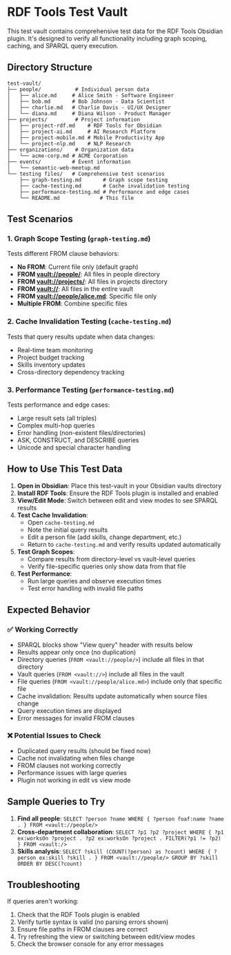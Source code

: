 # RDF Tools Test Vault

This test vault contains comprehensive test data for the RDF Tools Obsidian plugin. It's designed to verify all functionality including graph scoping, caching, and SPARQL query execution.

## Directory Structure

```
test-vault/
├── people/           # Individual person data
│   ├── alice.md     # Alice Smith - Software Engineer
│   ├── bob.md       # Bob Johnson - Data Scientist
│   ├── charlie.md   # Charlie Davis - UI/UX Designer
│   └── diana.md     # Diana Wilson - Product Manager
├── projects/         # Project information
│   ├── project-rdf.md    # RDF Tools for Obsidian
│   ├── project-ai.md     # AI Research Platform
│   ├── project-mobile.md # Mobile Productivity App
│   └── project-nlp.md    # NLP Research
├── organizations/    # Organization data
│   └── acme-corp.md # ACME Corporation
├── events/          # Event information
│   └── semantic-web-meetup.md
└── testing files/   # Comprehensive test scenarios
    ├── graph-testing.md       # Graph scope testing
    ├── cache-testing.md       # Cache invalidation testing
    ├── performance-testing.md # Performance and edge cases
    └── README.md             # This file
```

## Test Scenarios

### 1. Graph Scope Testing (`graph-testing.md`)

Tests different FROM clause behaviors:
- **No FROM**: Current file only (default graph)
- **FROM <vault://people/>**: All files in people directory
- **FROM <vault://projects/>**: All files in projects directory
- **FROM <vault://>**: All files in the entire vault
- **FROM <vault://people/alice.md>**: Specific file only
- **Multiple FROM**: Combine specific files

### 2. Cache Invalidation Testing (`cache-testing.md`)

Tests that query results update when data changes:
- Real-time team monitoring
- Project budget tracking
- Skills inventory updates
- Cross-directory dependency tracking

### 3. Performance Testing (`performance-testing.md`)

Tests performance and edge cases:
- Large result sets (all triples)
- Complex multi-hop queries
- Error handling (non-existent files/directories)
- ASK, CONSTRUCT, and DESCRIBE queries
- Unicode and special character handling

## How to Use This Test Data

1. **Open in Obsidian**: Place this test-vault in your Obsidian vaults directory
2. **Install RDF Tools**: Ensure the RDF Tools plugin is installed and enabled
3. **View/Edit Mode**: Switch between edit and view modes to see SPARQL results
4. **Test Cache Invalidation**:
   - Open `cache-testing.md`
   - Note the initial query results
   - Edit a person file (add skills, change department, etc.)
   - Return to `cache-testing.md` and verify results updated automatically
5. **Test Graph Scopes**:
   - Compare results from directory-level vs vault-level queries
   - Verify file-specific queries only show data from that file
6. **Test Performance**:
   - Run large queries and observe execution times
   - Test error handling with invalid file paths

## Expected Behavior

### ✅ Working Correctly

- SPARQL blocks show "View query" header with results below
- Results appear only once (no duplication)
- Directory queries (`FROM <vault://people/>`) include all files in that directory
- Vault queries (`FROM <vault://>`) include all files in the vault
- File queries (`FROM <vault://people/alice.md>`) include only that specific file
- Cache invalidation: Results update automatically when source files change
- Query execution times are displayed
- Error messages for invalid FROM clauses

### ❌ Potential Issues to Check

- Duplicated query results (should be fixed now)
- Cache not invalidating when files change
- FROM clauses not working correctly
- Performance issues with large queries
- Plugin not working in edit vs view mode

## Sample Queries to Try

1. **Find all people**: `SELECT ?person ?name WHERE { ?person foaf:name ?name . } FROM <vault://people/>`
2. **Cross-department collaboration**: `SELECT ?p1 ?p2 ?project WHERE { ?p1 ex:worksOn ?project . ?p2 ex:worksOn ?project . FILTER(?p1 != ?p2) } FROM <vault:/>`
3. **Skills analysis**: `SELECT ?skill (COUNT(?person) as ?count) WHERE { ?person ex:skill ?skill . } FROM <vault://people/> GROUP BY ?skill ORDER BY DESC(?count)`

## Troubleshooting

If queries aren't working:
1. Check that the RDF Tools plugin is enabled
2. Verify turtle syntax is valid (no parsing errors shown)
3. Ensure file paths in FROM clauses are correct
4. Try refreshing the view or switching between edit/view modes
5. Check the browser console for any error messages